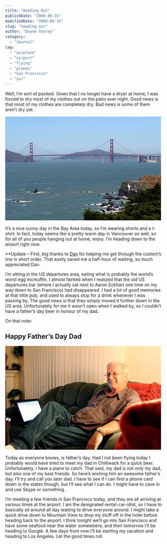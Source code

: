 ```yaml
---
title: "Heading Out"
publishDate: "2008-06-15"
modifiedDate: "2008-06-15"
slug: "heading-out"
author: "Duane Storey"
category:
  - "Journal"
tag:
  - "airplane"
  - "airport"
  - "flying"
  - "planes"
  - "San Francisco"
  - "yvr"
---
```


Well, I’m sort of packed. Given that I no longer have a dryer at home, I was forced to dry most of my clothes out on the patio over night. Good news is that most of my clothes are completely dry. Bad news is some of them aren’t dry yet.

[![](_images/heading-out-1.jpg)](http://flickr.com/photos/duanestorey/677593468/)

It’s a nice sunny day in the Bay Area today, so I’m wearing shorts and a t-shirt. In fact, today seems like a pretty warm day in Vancouver as well, so for all of you people hanging out at home, enjoy. I’m heading down to the airport right now.

\*\*Update – First, big thanks to [Dan](http://mytacostand.blogspot.com) for helping me get through the custom’s line in short order. That easily saved me a half-hour of waiting, so much appreciated Dan.

I’m sitting in the US departures area, eating what is probably the world’s worst egg mcmuffin. I almost fainted when I realized that the old US departures bar (where I actually sat next to Aaron Eckhart one time on my way down to San Francisco) had disappeared. I had a lot of good memories at that little pub, and used to always stop for a drink whenever I was passing by. The good news is that they simply moved it further down in the US area. Unfortunately for me it wasn’t open when I walked by, so I couldn’t have a father’s day beer in honour of my dad.

On that note:

## Happy Father’s Day Dad

![](_images/heading-out-2.jpg)

Today as everyone knows, is father’s day. Had I not been flying today I probably would have tried to meet my dad in Chilliwack for a quick beer. Unfortunately, I have a plane to catch. That said, my dad is not only my dad, but also one of my best friends. So here’s wishing him an awesome father’s day. I’ll try and call you later dad. I have to see if I can find a phone card down in the states though, but I’ll see what I can do. I might have to cave in and use Skype or something.

I’m meeting a few friends in San Francisco today, and they are all arriving at various times at the airport. I am the designated rental-car-idiot, so I have to basically sit around all day waiting to drive everyone around. I might take a quick drive down to Mountain View to drop my stuff off in the hotel before heading back to the airport. I think tonight we’ll go into San Francisco and have some seafood near the water somewhere, and then tomorrow I’ll be heading to Google. A few days from now I’ll be starting my vacation and heading to Los Angeles. Let the good times roll.